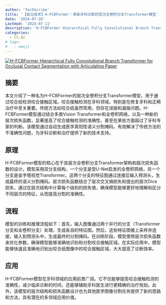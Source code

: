 ```yaml
---
author: 'TechScribe'
title: '【前沿技术】H-FCBFormer：革新牙科诊断的层次全卷积分支Transformer模型'
date: '2024-07-10'
Lastmod: '2024-07-11'
description: 'H-FCBFormer Hierarchical Fully Convolutional Branch Transformer for Occlusal Contact Segmentation with Articulating Paper'
categories:
  - CS.AI
# tags:
#   - emoji
---
```


[![H-FCBFormer Hierarchical Fully Convolutional Branch Transformer for Occlusal Contact Segmentation with Articulating Paper](https://arxiv-research-1301205113.cos.ap-guangzhou.myqcloud.com/images/2407.07604v1.pdf_0.jpg)](https://arxiv.org/abs/2407.07604v1)

## 摘要

本文介绍了一种名为H-FCBFormer的层次全卷积分支Transformer模型，用于通过咬合纸检测咬合接触区域。咬合接触检测在牙科领域，特别是在修复牙科和正畸治疗中至关重要。传统方法如咬合纸虽然常用，但存在误报和漏报问题。H-FCBFormer模型通过结合多类Vision Transformer和全卷积网络，以及一种新的层次损失函数，显著提高了咬合接触检测的准确性，甚至在某些方面超过了牙科专家的判断。该模型通过自动生成医学真阳性语义分割掩码，有效解决了传统方法的不准确性问题，为牙科诊断和治疗提供了新的技术支持。<!--more-->

## 原理

H-FCBFormer模型的核心在于其层次全卷积分支Transformer架构和层次损失函数的设计。模型采用双分支结构，一个分支是受U-Net启发的全卷积网络，另一个分支是金字塔视觉Transformer。这两个分支的特征图通过连接后输入预测头，生成最终的语义分割掩码。层次损失函数结合了层次交叉熵损失和提出的层次Dice损失，通过在层次结构中计算每个级别的损失值，确保模型能够更好地理解和区分不同层次的特征，从而提高分割的准确性。

## 流程

模型的训练和推理流程如下：首先，输入图像通过两个并行的分支（Transformer分支和全卷积分支）处理，生成各自的特征图。然后，这些特征图被上采样并连接，输入到预测头中，生成最终的分割掩码。在训练阶段，模型使用层次损失函数来优化参数，确保模型能够准确地识别和分割咬合接触区域。在实际应用中，模型能够快速且准确地识别出咬合纸图像中的咬合接触区域，大大提高了诊断效率。

## 应用

H-FCBFormer模型在牙科领域的应用前景广阔。它不仅能够提高咬合接触检测的准确性，减少临床诊断的时间，还能够辅助牙科医生进行更精确的治疗规划。此外，该模型的层次结构和损失函数设计也为其他医学图像分割任务提供了新的思路和方法，具有潜在的多领域应用价值。